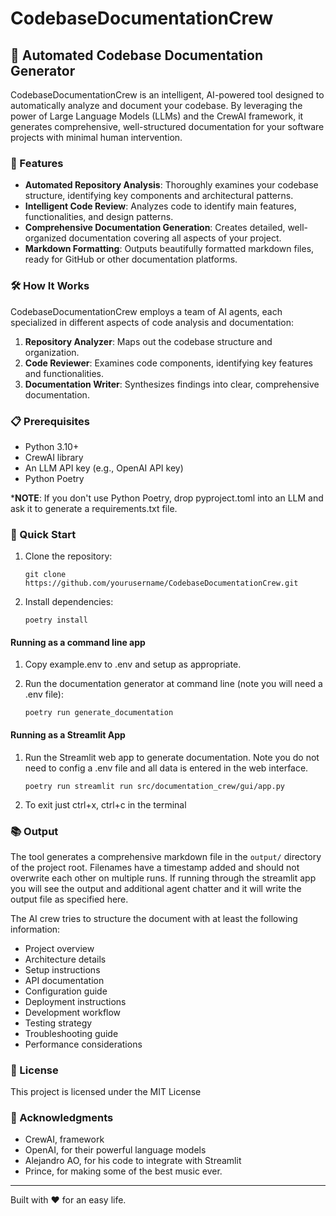 # CodebaseDocumentationCrew

## 🚀 Automated Codebase Documentation Generator

CodebaseDocumentationCrew is an intelligent, AI-powered tool designed to automatically analyze and document your codebase. By leveraging the power of Large Language Models (LLMs) and the CrewAI framework, it generates comprehensive, well-structured documentation for your software projects with minimal human intervention.

### 🌟 Features

- **Automated Repository Analysis**: Thoroughly examines your codebase structure, identifying key components and architectural patterns.
- **Intelligent Code Review**: Analyzes code to identify main features, functionalities, and design patterns.
- **Comprehensive Documentation Generation**: Creates detailed, well-organized documentation covering all aspects of your project.
- **Markdown Formatting**: Outputs beautifully formatted markdown files, ready for GitHub or other documentation platforms.

### 🛠️ How It Works

CodebaseDocumentationCrew employs a team of AI agents, each specialized in different aspects of code analysis and documentation:

1. **Repository Analyzer**: Maps out the codebase structure and organization.
2. **Code Reviewer**: Examines code components, identifying key features and functionalities.
3. **Documentation Writer**: Synthesizes findings into clear, comprehensive documentation.

### 📋 Prerequisites

- Python 3.10+
- CrewAI library
- An LLM API key (e.g., OpenAI API key)
- Python Poetry
  
***NOTE**:  If you don't use Python Poetry, drop pyproject.toml into an LLM and ask it to generate a requirements.txt file.  

### 🚀 Quick Start

1. Clone the repository:
   ```
   git clone https://github.com/yourusername/CodebaseDocumentationCrew.git
   ```

2. Install dependencies:
   ```
   poetry install
   ```

#### Running as a command line app

1. Copy example.env to .env and setup as appropriate.

2. Run the documentation generator at command line (note you will need a .env file):
   ```
   poetry run generate_documentation
   ```

#### Running as a Streamlit App

1. Run the Streamlit web app to generate documentation.  Note you do not need to config a .env file and all data is entered in the web interface.
   ```
   poetry run streamlit run src/documentation_crew/gui/app.py
   ```

2. To exit just ctrl+x, ctrl+c in the terminal

### 📚 Output

The tool generates a comprehensive markdown file in the `output/` directory of the project root.
Filenames have a timestamp added and should not overwrite each other on multiple runs. If running through 
the streamlit app you will see the output and additional agent chatter and it will write the output
file as specified here.

The AI crew tries to structure the document with at least the following information:

- Project overview
- Architecture details
- Setup instructions
- API documentation
- Configuration guide
- Deployment instructions
- Development workflow
- Testing strategy
- Troubleshooting guide
- Performance considerations

### 📄 License

This project is licensed under the MIT License

### 🙏 Acknowledgments

- CrewAI, framework
- OpenAI, for their powerful language models
- Alejandro AO, for his code to integrate with Streamlit
- Prince, for making some of the best music ever.

---

Built with ❤️ for an easy life.
